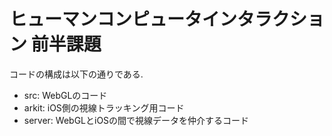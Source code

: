 # ヒューマンコンピュータインタラクション 前半課題

コードの構成は以下の通りである.
- src: WebGLのコード
- arkit: iOS側の視線トラッキング用コード
- server: WebGLとiOSの間で視線データを仲介するコード
